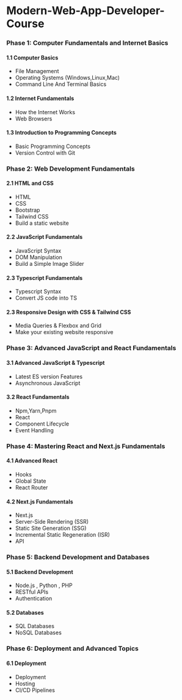 # Modern-Web-App-Developer-Course


### **Phase 1: Computer Fundamentals and Internet Basics**

#### **1.1 Computer Basics**
* File Management  
* Operating Systems (Windows,Linux,Mac)  
* Command Line And Terminal Basics

#### **1.2 Internet Fundamentals**
* How the Internet Works  
* Web Browsers

#### **1.3 Introduction to Programming Concepts**
* Basic Programming Concepts  
* Version Control with Git

### **Phase 2: Web Development Fundamentals**

#### **2.1 HTML and CSS**
* HTML  
* CSS  
* Bootstrap  
* Tailwind CSS   
* Build a static website  

#### **2.2 JavaScript Fundamentals**
* JavaScript Syntax  
* DOM Manipulation  
* Build a Simple Image Slider

#### **2.3 Typescript Fundamentals**
* Typescript Syntax  
* Convert JS code into TS

#### **2.3 Responsive Design with CSS & Tailwind CSS**
* Media Queries & Flexbox and Grid  
* Make your existing website responsive

### **Phase 3: Advanced JavaScript and React Fundamentals**

#### **3.1 Advanced JavaScript & Typescript**
* Latest ES version Features  
* Asynchronous JavaScript

#### **3.2 React Fundamentals** 
* Npm,Yarn,Pnpm  
* React  
* Component Lifecycle  
* Event Handling

### **Phase 4: Mastering React and Next.js Fundamentals**

#### **4.1 Advanced React**
* Hooks  
* Global State  
* React Router

#### **4.2 Next.js Fundamentals**
* Next.js   
* Server-Side Rendering (SSR)  
* Static Site Generation (SSG)  
* Incremental Static Regeneration (ISR)  
* API

### **Phase 5: Backend Development and Databases**

#### **5.1 Backend Development**
* Node.js , Python , PHP  
* RESTful APIs  
* Authentication

#### **5.2 Databases**
* SQL Databases  
* NoSQL Databases

### **Phase 6: Deployment and Advanced Topics**

#### **6.1 Deployment**
* Deployment  
* Hosting  
* CI/CD Pipelines
